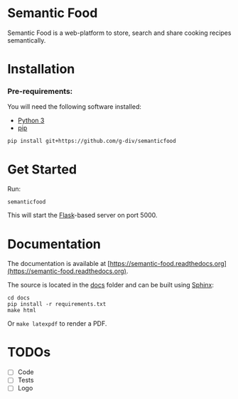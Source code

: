 Semantic Food
=============

Semantic Food is a web-platform to store, search and share cooking recipes semantically.

Installation
============

### Pre-requirements:
You will need the following software installed:
- [Python 3](https://www.python.org/)
- [pip](https://pip.pypa.io/en/stable/)

```
pip install git+https://github.com/g-div/semanticfood
```

Get Started
===========

Run:

```
semanticfood
```

This will start the [Flask](http://flask.pocoo.org/)-based server on port 5000.

Documentation
=============

The documentation is available at [https://semantic-food.readthedocs.org](https://semantic-food.readthedocs.org).

The source is located in the [docs](https://github.com/g-div/semanticfood/tree/master/docs) folder and can be built using [Sphinx](http://sphinx-doc.org/):

	cd docs
	pip install -r requirements.txt
	make html

Or ```make latexpdf``` to render a PDF.


TODOs
=====

- [ ] Code
- [ ] Tests
- [ ] Logo

